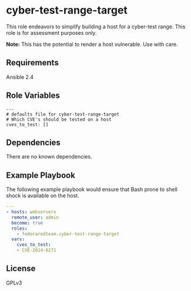 cyber-test-range-target
=========

This role endeavors to simplify building a host for a cyber-test range.  This role is for assessment purposes only.  

**Note:** This has the potential to render a host vulnerable.  Use with care.

Requirements
------------

Ansible 2.4

Role Variables
--------------

```
---
# defaults file for cyber-test-range-target
# Which CVE's should be tested on a host
cves_to_test: []
```

Dependencies
------------

There are no known dependencies.

Example Playbook
----------------
The following example playbook would ensure that Bash prone to shell shock is available on the host.

```yaml
---
- hosts: webservers
  remote_user: admin
  become: true
  roles:
    - fedoraredteam.cyber-test-range-target
  vars:
    cves_to_test:
    - CVE-2014-6271
```

License
-------

GPLv3
